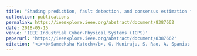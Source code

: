 ```yaml
---
title: "Shading prediction, fault detection, and consensus estimation for solar array control"
collection: publications
permalink: https://ieeexplore.ieee.org/abstract/document/8387662
date: 2018-05-15
venue: 'IEEE Industrial Cyber-Physical Systems (ICPS)'
paperurl: 'https://ieeexplore.ieee.org/abstract/document/8387662'
citation: '<i><b>Sameeksha Katoch</b>, G. Muniraju, S. Rao, A. Spanias, P. Turaga, C. Tepedelenlioglu, M. Banavar, and D. Srinivasan (2018) &quot; Shading prediction, fault detection, and consensus estimation for solar array control.&quot; </i>. 2018 IEEE Industrial Cyber-Physical Systems (ICPS) 15-18 May 2018'
---
```

